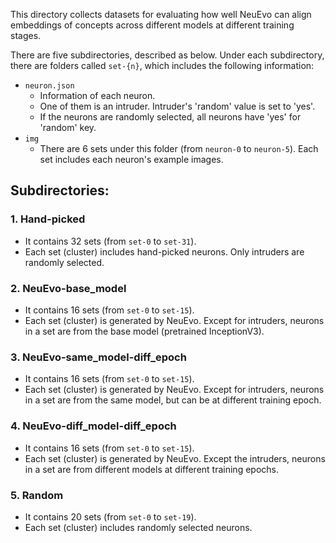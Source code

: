 This directory collects datasets for evaluating how well NeuEvo can align embeddings of concepts across different models at different training stages.

There are five subdirectories, described as below. Under each subdirectory, there are folders called `set-{n}`, which includes the following information:
- `neuron.json`
    - Information of each neuron. 
    - One of them is an intruder. Intruder's 'random' value is set to 'yes'.
    - If the neurons are randomly selected, all neurons have 'yes' for 'random' key.
- `img`
    - There are 6 sets under this folder (from `neuron-0` to `neuron-5`). Each set includes each neuron's example images.

## Subdirectories:

### 1. Hand-picked
- It contains 32 sets (from `set-0` to `set-31`).
- Each set (cluster) includes hand-picked neurons. Only intruders are randomly selected.

### 2. NeuEvo-base_model
- It contains 16 sets (from `set-0` to `set-15`).    
- Each set (cluster) is generated by NeuEvo. Except for intruders, neurons in a set are from the base model (pretrained InceptionV3).

### 3. NeuEvo-same_model-diff_epoch
- It contains 16 sets (from `set-0` to `set-15`).
- Each set (cluster) is generated by NeuEvo. Except for intruders, neurons in a set are from the same model, but can be at different training epoch.

### 4. NeuEvo-diff_model-diff_epoch
- It contains 16 sets (from `set-0` to `set-15`).
- Each set (cluster) is generated by NeuEvo. Except the intruders, neurons in a set are from different models at different training epochs.

### 5. Random
- It contains 20 sets (from `set-0` to `set-19`).
- Each set (cluster) includes randomly selected neurons.

